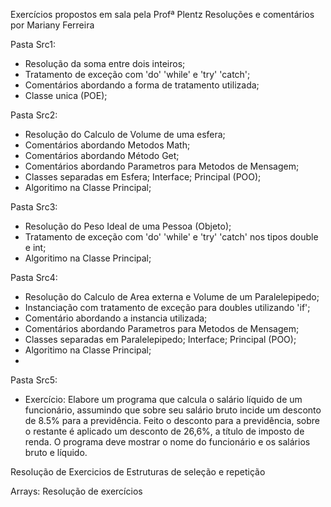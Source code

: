 Exercícios propostos em sala pela Profª Plentz
Resoluções e comentários por Mariany Ferreira

Pasta Src1:

- Resolução da soma entre dois inteiros;
- Tratamento de exceção com 'do' 'while' e 'try' 'catch';
- Comentários abordando a forma de tratamento utilizada;
- Classe unica (POE);

Pasta Src2:

- Resolução do Calculo de Volume de uma esfera;
- Comentários abordando Metodos Math;
- Comentários abordando Método Get;
- Comentários abordando Parametros para Metodos de Mensagem;
- Classes separadas em Esfera; Interface; Principal (POO);
- Algoritimo na Classe Principal;

Pasta Src3:

- Resolução do Peso Ideal de uma Pessoa (Objeto);
- Tratamento de exceção com 'do' 'while' e 'try' 'catch' nos tipos double e int;
- Algoritimo na Classe Principal;

Pasta Src4:

- Resolução do Calculo de Area externa e Volume de um Paralelepipedo;
- Instanciação com tratamento de exceção para doubles utilizando 'if';
- Comentário abordando a instancia utilizada;
- Comentários abordando Parametros para Metodos de Mensagem;
- Classes separadas em Paralelepipedo; Interface; Principal (POO);
- Algoritimo na Classe Principal;
- 

Pasta Src5:
 - Exercício: Elabore  um  programa  que  calcula  o  salário  líquido  de  um
  funcionário, assumindo que sobre seu salário bruto incide um
  desconto de 8.5% para a previdência. Feito o desconto para a
  previdência,  sobre  o  restante  é  aplicado  um  desconto  de
  26,6%, a título de imposto de renda. O programa deve mostrar o nome do
  funcionário e os salários bruto e líquido.

Resolução de Exercicios de Estruturas de seleção e repetição

Arrays: Resolução de exercícios
